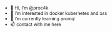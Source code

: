 - 👋 Hi, I’m @proc4k
- 👀 I’m interested in docker kubernetes and oss
- 🌱 I’m currently learning promql
- 📫 contact with me here

<!---
proc4k/proc4k is a ✨ special ✨ repository because its `README.md` (this file) appears on your GitHub profile.
You can click the Preview link to take a look at your changes.
--->
